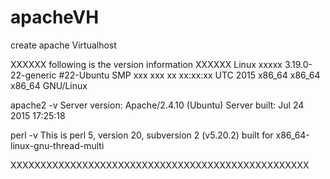 # apacheVH
create apache Virtualhost



XXXXXX following is the version information XXXXXX
Linux xxxxx 3.19.0-22-generic #22-Ubuntu SMP xxx xxx xx xx:xx:xx UTC 2015 x86_64 x86_64 x86_64 GNU/Linux

apache2 -v
Server version: Apache/2.4.10 (Ubuntu)
Server built:   Jul 24 2015 17:25:18

perl -v
This is perl 5, version 20, subversion 2 (v5.20.2) built for x86_64-linux-gnu-thread-multi

XXXXXXXXXXXXXXXXXXXXXXXXXXXXXXXXXXXXXXXXXXXXXXXXXX
